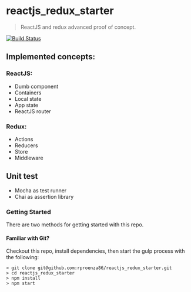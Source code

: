 # reactjs_redux_starter
> ReactJS and redux advanced proof of concept.

[![Build Status](https://travis-ci.org/rproenza86/reactjs_redux_starter.svg?branch=master)](https://travis-ci.org/rproenza86/reactjs_redux_starter)

## Implemented concepts:
### ReactJS:
* Dumb component
* Containers
* Local state
* App state
* ReactJS router

### Redux:
* Actions
* Reducers
* Store
* Middleware

## Unit test
* Mocha as test runner
* Chai as assertion library

### Getting Started

There are two methods for getting started with this repo.

#### Familiar with Git?
Checkout this repo, install dependencies, then start the gulp process with the following:

```
> git clone git@github.com:rproenza86/reactjs_redux_starter.git
> cd reactjs_redux_starter
> npm install
> npm start
```
